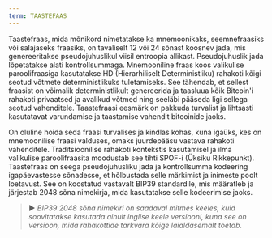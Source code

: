 ```yaml
---
term: TAASTEFAAS
---
```


Taastefraas, mida mõnikord nimetatakse ka mnemoonikaks, seemnefraasiks või salajaseks fraasiks, on tavaliselt 12 või 24 sõnast koosnev jada, mis genereeritakse pseudojuhuslikul viisil entroopia allikast. Pseudojuhuslik jada lõpetatakse alati kontrollsummaga. Mnemooniline fraas koos valikulise paroolifraasiga kasutatakse HD (Hierarhiliselt Deterministliku) rahakoti kõigi seotud võtmete deterministlikuks tuletamiseks. See tähendab, et sellest fraasist on võimalik deterministlikult genereerida ja taasluua kõik Bitcoin'i rahakoti privaatsed ja avalikud võtmed ning seeläbi pääseda ligi sellega seotud vahenditele. Taastefraasi eesmärk on pakkuda turvalist ja lihtsasti kasutatavat varundamise ja taastamise vahendit bitcoinide jaoks.

On oluline hoida seda fraasi turvalises ja kindlas kohas, kuna igaüks, kes on mnemoonilise fraasi valduses, omaks juurdepääsu vastava rahakoti vahenditele. Traditsioonilise rahakoti kontekstis kasutamisel ja ilma valikulise paroolifraasita moodustab see tihti SPOF-i (Üksiku Rikkepunkt). Taastefraas on seega pseudojuhusliku jada ja kontrollsumma kodeering igapäevastesse sõnadesse, et hõlbustada selle märkimist ja inimeste poolt loetavust. See on koostatud vastavalt BIP39 standardile, mis määratleb ja järjestab 2048 sõna nimekirja, mida kasutatakse selle kodeerimise jaoks.

> ► *BIP39 2048 sõna nimekiri on saadaval mitmes keeles, kuid soovitatakse kasutada ainult inglise keele versiooni, kuna see on versioon, mida rahakottide tarkvara kõige laialdasemalt toetab.*